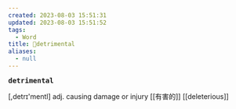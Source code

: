 ```yaml
---
created: 2023-08-03 15:51:31
updated: 2023-08-03 15:51:52
tags:
  - Word
title: 📖detrimental
aliases:
  - null
---
```


<pre><strong>detrimental</strong></pre>
[,detrɪ'mentl]
adj. causing damage or injury [[有害的]]
[[deleterious]]
